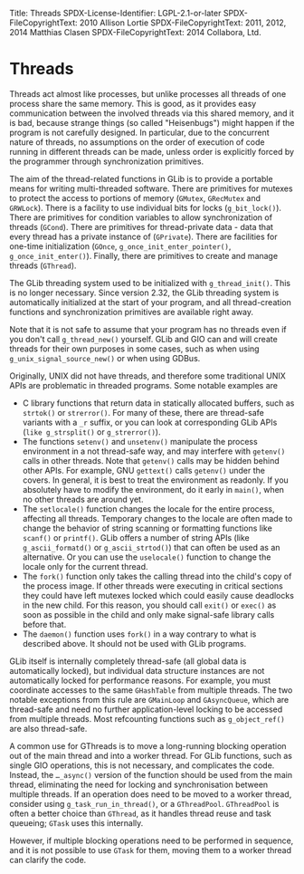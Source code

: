 Title: Threads
SPDX-License-Identifier: LGPL-2.1-or-later
SPDX-FileCopyrightText: 2010 Allison Lortie
SPDX-FileCopyrightText: 2011, 2012, 2014 Matthias Clasen
SPDX-FileCopyrightText: 2014 Collabora, Ltd.

# Threads

Threads act almost like processes, but unlike processes all threads of one
process share the same memory. This is good, as it provides easy
communication between the involved threads via this shared memory, and it is
bad, because strange things (so called "Heisenbugs") might happen if the
program is not carefully designed. In particular, due to the concurrent
nature of threads, no assumptions on the order of execution of code running
in different threads can be made, unless order is explicitly forced by the
programmer through synchronization primitives.

The aim of the thread-related functions in GLib is to provide a portable
means for writing multi-threaded software. There are primitives for mutexes
to protect the access to portions of memory (`GMutex`, `GRecMutex` and
`GRWLock`).  There is a facility to use individual bits for locks
(`g_bit_lock()`). There are primitives for condition variables to allow
synchronization of threads (`GCond`). There are primitives for
thread-private data - data that every thread has a private instance of
(`GPrivate`). There are facilities for one-time initialization (`GOnce`,
`g_once_init_enter_pointer()`, `g_once_init_enter()`). Finally, there are
primitives to create and manage threads (`GThread`).

The GLib threading system used to be initialized with `g_thread_init()`.
This is no longer necessary. Since version 2.32, the GLib threading system
is automatically initialized at the start of your program, and all
thread-creation functions and synchronization primitives are available right
away.

Note that it is not safe to assume that your program has no threads even if
you don't call `g_thread_new()` yourself. GLib and GIO can and will create
threads for their own purposes in some cases, such as when using
`g_unix_signal_source_new()` or when using GDBus.

Originally, UNIX did not have threads, and therefore some traditional UNIX
APIs are problematic in threaded programs. Some notable examples are

- C library functions that return data in statically allocated buffers, such
  as `strtok()` or `strerror()`. For many of these, there are thread-safe
  variants with a `_r` suffix, or you can look at corresponding GLib APIs
  (`like g_strsplit()` or `g_strerror()`).
- The functions `setenv()` and `unsetenv()` manipulate the process
  environment in a not thread-safe way, and may interfere with `getenv()`
  calls in other threads. Note that `getenv()` calls may be hidden behind
  other APIs. For example, GNU `gettext()` calls `getenv()` under the
  covers. In general, it is best to treat the environment as readonly. If
  you absolutely have to modify the environment, do it early in `main()`,
  when no other threads are around yet.
- The `setlocale()` function changes the locale for the entire process,
  affecting all threads. Temporary changes to the locale are often made to
  change the behavior of string scanning or formatting functions like
  `scanf()` or `printf()`. GLib offers a number of string APIs (like
  `g_ascii_formatd()` or `g_ascii_strtod()`) that can often be used as an
  alternative. Or you can use the `uselocale()` function to change the
  locale only for the current thread.
- The `fork()` function only takes the calling thread into the child's copy
  of the process image. If other threads were executing in critical sections
  they could have left mutexes locked which could easily cause deadlocks in
  the new child. For this reason, you should call `exit()` or `exec()` as
  soon as possible in the child and only make signal-safe library calls
  before that.
- The `daemon()` function uses `fork()` in a way contrary to what is
  described above. It should not be used with GLib programs.

GLib itself is internally completely thread-safe (all global data is
automatically locked), but individual data structure instances are not
automatically locked for performance reasons. For example, you must
coordinate accesses to the same `GHashTable` from multiple threads. The two
notable exceptions from this rule are `GMainLoop` and `GAsyncQueue`, which are
thread-safe and need no further application-level locking to be accessed
from multiple threads. Most refcounting functions such as `g_object_ref()` are
also thread-safe.

A common use for GThreads is to move a long-running blocking operation out
of the main thread and into a worker thread. For GLib functions, such as
single GIO operations, this is not necessary, and complicates the code.
Instead, the `…_async()` version of the function should be used from the main
thread, eliminating the need for locking and synchronisation between
multiple threads. If an operation does need to be moved to a worker thread,
consider using `g_task_run_in_thread()`, or a `GThreadPool`. `GThreadPool` is
often a better choice than `GThread`, as it handles thread reuse and task
queueing; `GTask` uses this internally.

However, if multiple blocking operations need to be performed in sequence,
and it is not possible to use `GTask` for them, moving them to a worker thread
can clarify the code.
